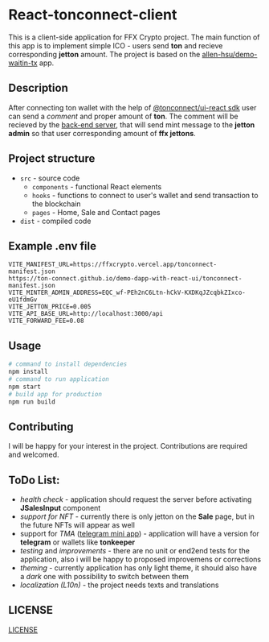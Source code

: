 # React-tonconnect-client 
This is a client-side application for FFX Crypto project. The main function of this app is to implement simple ICO - users send **ton** and recieve corresponding **jetton** amount. The project is based on the [allen-hsu/demo-waitin-tx](https://github.com/allen-hsu/demo-waiting-tx) app.

## Description 
After connecting ton wallet with the help of [@tonconnect/ui-react sdk](https://github.com/ton-connect/sdk/tree/main/packages/ui-react) user can send a *comment* and proper amount of **ton**. The comment will be recieved by the [back-end server](https://github.com/ffx-crypto/express-ton-server), that will send mint message to the **jetton admin** so that user corresponding amount of **ffx jettons**. 

## Project structure 
- `src` - source code
    - `components` - functional React elements
    - `hooks` - functions to connect to user's wallet and send transaction to the blockchain
    - `pages` - Home, Sale and Contact pages
- `dist` - compiled code 

## Example .env file
```
VITE_MANIFEST_URL=https://ffxcrypto.vercel.app/tonconnect-manifest.json
https://ton-connect.github.io/demo-dapp-with-react-ui/tonconnect-manifest.json
VITE_MINTER_ADMIN_ADDRESS=EQC_wf-PEh2nC6Ltn-hCkV-KXDKqJZcqbkZIxco-eU1fdmGv
VITE_JETTON_PRICE=0.005
VITE_API_BASE_URL=http://localhost:3000/api
VITE_FORWARD_FEE=0.08
```

## Usage
```sh
# command to install dependencies 
npm install 
# command to run application 
npm start 
# build app for production 
npm run build 
```
## Contributing 
I will be happy for your interest in the project. Contributions are required and welcomed.

## ToDo List: 
- *health check* - application should request the server before activating **JSalesInput** component 
- *support for NFT* - currently there is only jetton on the **Sale** page, but in the future NFTs will appear as well
- support for *TMA* ([telegram mini app](https://docs.ton.org/v3/guidelines/dapps/tma/overview)) - application will have a version for **telegram** or wallets like **tonkeeper** 
- *testing* and *improvements* - there are no unit or end2end tests for the application, also i will be happy to proposed improvemens or corrections
- *theming* - currently application has only light theme, it should also have a *dark* one with possibility to switch between them
- *localization (L10n)* - the project needs texts and translations

## LICENSE 
[LICENSE](./LICENSE)